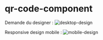 # qr-code-component

Demande du designer :
![desktop-design](https://user-images.githubusercontent.com/101110693/175508394-6ee038f8-eb89-481e-8e27-10933f87aa97.jpg)

Responsive design mobile :
![mobile-design](https://user-images.githubusercontent.com/101110693/175508427-c76c0dfc-2622-47df-90f0-79c8fb72fafd.jpg)
